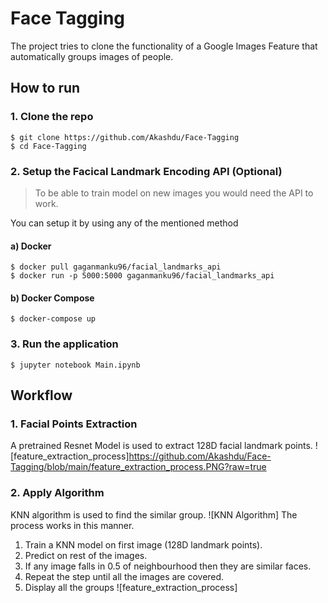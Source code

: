# Face Tagging

<p>The project tries to clone the functionality of a Google Images Feature that automatically groups images of people.</p>

## How to run
### 1. Clone the repo
```
$ git clone https://github.com/Akashdu/Face-Tagging
$ cd Face-Tagging
```
### 2. Setup the Facical Landmark Encoding API (Optional)
> To be able to train model on new images you would need the API to work.

You can setup it by using any of the mentioned method
#### a) Docker
```
$ docker pull gaganmanku96/facial_landmarks_api
$ docker run -p 5000:5000 gaganmanku96/facial_landmarks_api
```
#### b) Docker Compose
```
$ docker-compose up
```
### 3. Run the application
```
$ jupyter notebook Main.ipynb
```
## Workflow
### 1. Facial Points Extraction
A pretrained Resnet Model is used to extract 128D facial landmark points.
![feature_extraction_process]https://github.com/Akashdu/Face-Tagging/blob/main/feature_extraction_process.PNG?raw=true
### 2. Apply Algorithm
KNN algorithm is used to find the similar group.
![KNN Algorithm]
The process works in this manner.<br>
1. Train a KNN model on first image (128D landmark points).
2. Predict on rest of the images.
3. If any image falls in 0.5 of neighbourhood then they are similar faces.
4. Repeat the step until all the images are covered.
5. Display all the groups
![feature_extraction_process]
